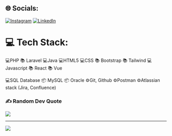 ## 🌐 Socials:
[![Instagram](https://img.shields.io/badge/Instagram-%23E4405F.svg?logo=Instagram&logoColor=white)](https://instagram.com/jose_ccamacho) [![LinkedIn](https://img.shields.io/badge/LinkedIn-%230077B5.svg?logo=linkedin&logoColor=white)](https://linkedin.com/in/linkedin.com/in/jcoronelcode) 

# 💻 Tech Stack:
💻PHP
    📚 Laravel
💻Java
💻HTML5
💻CSS
    📚 Bootstrap
    📚 Tailwind
💻Javascript
    📚 React
    📚 Vue

💻SQL Database
    📦 MySQL
    📦 Oracle
⚙️Git, Github
⚙️Postman
⚙️Atlassian stack (Jira, Confluence)

### ✍️ Random Dev Quote
![](https://quotes-github-readme.vercel.app/api?type=vetical&theme=radical)


---
[![](https://visitcount.itsvg.in/api?id=ByCheno&icon=0&color=0)](https://visitcount.itsvg.in)

<!-- Proudly created with GPRM ( https://gprm.itsvg.in ) -->
